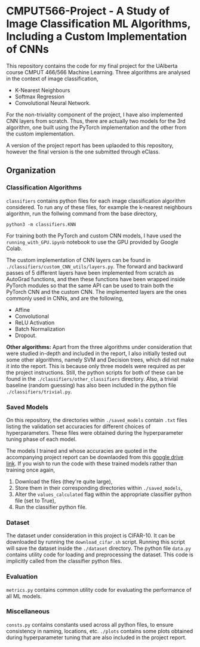 # CMPUT566-Project - A Study of Image Classification ML Algorithms, Including a Custom Implementation of CNNs

This repository contains the code for my final project for the UAlberta course CMPUT 466/566 Machine Learning. Three algorithms are analysed in the context of image classification, 
- K-Nearest Neighbours 
- Softmax Regression
- Convolutional Neural Network.

For the non-triviality component of the project, I have also implemented CNN layers from scratch. Thus, there are actually two models for the 3rd algorithm, one built using the PyTorch implementation and the other from the custom implementation. 

A version of the project report has been uplaoded to this repository, however the final version is the one submitted through eClass.  

## Organization

### Classification Algorithms
`classifiers` contains python files for each image classification algorithm considered. To run any of these files, for example the k-nearest neighbours algorithm, run the follwing command from the base directory,

```
python3 -m classifiers.KNN
```

For training both the PyTorch and custom CNN models, I have used the `running_with_GPU.ipynb` notebook to use the GPU provided by Google Colab. 

The custom implementation of CNN layers can be found in `./classifiers/custom_CNN_utils/layers.py`. The forward and backward passes of 5 different layers have been implemented from scratch as AutoGrad functions, and then these functions have been wrapped inside PyTorch modules so that the same API can be used to train both the PyTorch CNN and the custom CNN. 
The implemented layers are the ones commonly used in CNNs, and are the following,
- Affine 
- Convolutional
- ReLU Activation
- Batch Normalization
- Dropout.

**Other algorithms:**
Apart from the three algorithms under consideration that were studied in-depth and included in the report, I also initially tested out some other algorithms, namely SVM and Decision trees, which did not make it into the report. This is because only three models were required as per the project instructions. Still, the python scripts for both of these can be found in the `./classifiers/other_classifiers` directory. 
Also, a trivial baseline (random guessing) has also been included in the python file `./classifiers/trivial.py`.


### Saved Models
On this repository, the directories within `./saved_models` contain `.txt` files listing the validation set accuracies for different choices of hyperparameters. These files were obtained during the hyperparameter tuning phase of each model.

The models I trained and whose accuracies are quoted in the accompanying project report can be downlaoded from this [google drive link](https://drive.google.com/drive/folders/1DFSq8fYcm0zlDnGwbsVPN2esuh-hLncc?usp=sharing). If you wish to run the code with these trained models rather than training once again, 
1. Download the files (they're quite large),
2. Store them in their corresponding directories within `./saved_models`,
3. Alter the `values_calculated` flag within the appropriate classifier python file (set to True),
4. Run the classifier python file.



### Dataset
The dataset under consideration in this project is CIFAR-10. It can be downloaded by running the `download_cifar.sh` script. Running this script will save the dataset inside the `./dataset` directory.
The python file `data.py` contains utility code for loading and preprocessing the dataset. This code is implicitly called from the classifier python files.


### Evaluation
`metrics.py` contains common utility code for evaluating the performance of all ML models. 


### Miscellaneous
`consts.py` contains constants used across all python files, to ensure consistency in naming, locations, etc. 
`./plots` contains some plots obtained during hyperparameter tuning that are also included in the project report. 

